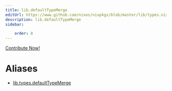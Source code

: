 ```yaml
---
title: lib.defaultTypeMerge
editUrl: https://www.github.com/nixos/nixpkgs/blob/master/lib/types.nix#L79C22
description: lib.defaultTypeMerge
sidebar:

    order: 8
---
```


<a href="https://www.github.com/nixos/nixpkgs/blob/master/lib/types.nix#L79C22">Contribute Now!</a>


# Aliases

- [lib.types.defaultTypeMerge](/reference/libtypes.defaultTypeMerge)


